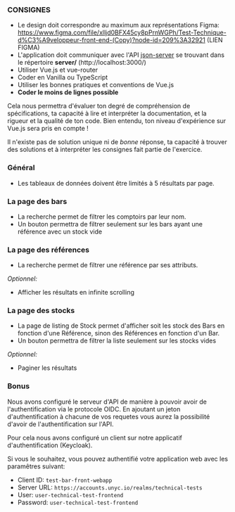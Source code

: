 ### CONSIGNES

- Le design doit correspondre au maximum aux représentations Figma: https://www.figma.com/file/xlljd0BFX45cy8pPrnWGPh/Test-Technique-d%C3%A9veloppeur-front-end-(Copy)?node-id=209%3A32921
(LIEN FIGMA)
- L'application doit communiquer avec l'API [json-server](https://github.com/typicode/json-server#table-of-contents) se trouvant dans le répertoire **server/** (http://localhost:3000/)
- Utiliser Vue.js et vue-router
- Coder en Vanilla ou TypeScript
- Utiliser les bonnes pratiques et conventions de Vue.js
- **Coder le moins de lignes possible**


Cela nous permettra d'évaluer ton degré de compréhension de spécifications, ta capacité à lire et interpréter la documentation, et la rigueur et la qualité de ton code. Bien entendu, ton niveau d'expérience sur Vue.js sera pris en compte !

Il n'existe pas de solution unique ni de *bonne* réponse, ta capacité à trouver des solutions et à interpréter les consignes fait partie de l'exercice.

### Général
- Les tableaux de données doivent être limités à 5 résultats par page.

### La page des bars
- La recherche permet de filtrer les comptoirs par leur nom.
- Un bouton permettra de filtrer seulement sur les bars ayant une référence avec un stock vide

### La page des références
- La recherche permet de filtrer une référence par ses attributs.

*Optionnel:*
- Afficher les résultats en infinite scrolling

### La page des stocks
- La page de listing de Stock permet d'afficher soit les stock des Bars en fonction d'une Référence, sinon des Références en fonction d'un Bar.
- Un bouton permettra de filtrer la liste seulement sur les stocks vides

*Optionnel:*
- Paginer les résultats

### Bonus

Nous avons configuré le serveur d'API de manière à pouvoir avoir de l'authentification via le protocole OIDC.
En ajoutant un jeton d'authentification à chacune de vos requetes vous aurez la possibilité d'avoir de l'authentification sur l'API.

Pour cela nous avons configuré un client sur notre applicatif d'authentification (Keycloak).

Si vous le souhaitez, vous pouvez authentifié votre application web avec les paramêtres suivant:

- Client ID: `test-bar-front-webapp`
- Server URL: `https://accounts.unyc.io/realms/technical-tests`
- User: `user-technical-test-frontend`
- Password: `user-technical-test-frontend`
